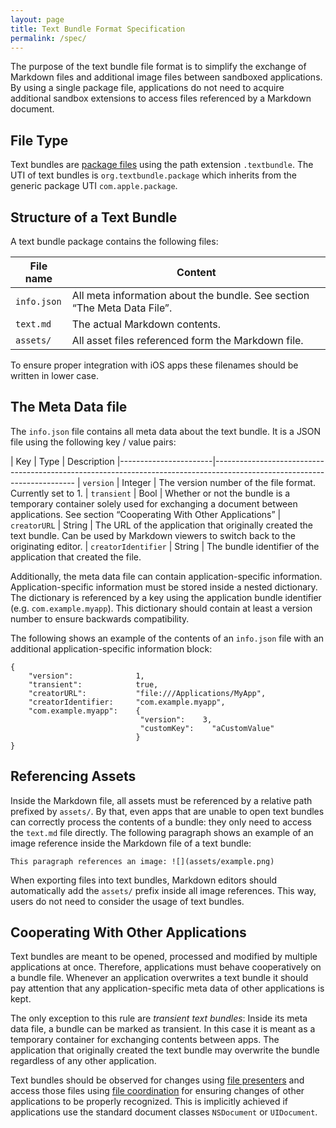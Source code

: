 ```yaml
---
layout: page
title: Text Bundle Format Specification
permalink: /spec/
---
```

The purpose of the text bundle file format is to simplify the exchange of Markdown files and additional image files between sandboxed applications. By using a single package file, applications do not need to acquire additional sandbox extensions to access files referenced by a Markdown document.

## File Type
Text bundles are [package files][1] using the path extension `.textbundle`. The UTI of text bundles is `org.textbundle.package` which inherits from the generic package UTI `com.apple.package`.

## Structure of a Text Bundle
A text bundle package contains the following files:

| File name   |  Content
|-------------|-------------------------------------------------------------------------------------------------------------------------
| `info.json` | All meta information about the bundle. See section “The Meta Data File”.
| `text.md`   | The actual Markdown contents.
| `assets/`   | All asset files referenced form the Markdown file. 

To ensure proper integration with iOS apps these filenames should be written in lower case.

## The Meta Data file
The `info.json` file contains all meta data about the text bundle. It is a JSON file using the following key / value pairs:

| Key                   | Type       | Description
|-----------------------|-------------------------------------------------------------------------------------------------------------------------
| `version`             | Integer    | The version number of the file format. Currently set to 1.
| `transient`           | Bool       | Whether or not the bundle is a temporary container solely used for exchanging a document between applications. See section “Cooperating With Other Applications”
| `creatorURL`          | String     | The URL of the application that originally created the text bundle. Can be used by Markdown viewers to switch back to the originating editor.
| `creatorIdentifier`   | String     | The bundle identifier of the application that created the file.

Additionally, the meta data file can contain application-specific information. Application-specific information must be stored inside a nested dictionary. The dictionary is referenced by a key using the application bundle identifier (e.g. `com.example.myapp`). This dictionary should contain at least a version number to ensure backwards compatibility.

The following shows an example of the contents of an `info.json` file with an additional application-specific information block:

	{
	    "version":              1,
	    "transient":            true,
	    "creatorURL":           "file:///Applications/MyApp",
	    "creatorIdentifier:     "com.example.myapp",
	    "com.example.myapp":    {
	                             "version":    3,
	                             "customKey":    "aCustomValue"
	                            }
	}

## Referencing Assets
Inside the Markdown file, all assets must be referenced by a relative path prefixed by `assets/`. By that, even apps that are unable to open text bundles can correctly process the contents of a bundle: they only need to access the `text.md` file directly. The following paragraph shows an example of an image reference inside the Markdown file of a text bundle:

	This paragraph references an image: ![](assets/example.png)

When exporting files into text bundles, Markdown editors should automatically add the `assets/` prefix inside all image references. This way, users do not need to consider the usage of text bundles.

## Cooperating With Other Applications
Text bundles are meant to be opened, processed and modified by multiple applications at once. Therefore, applications must behave cooperatively on a bundle file. Whenever an application overwrites a text bundle it should pay attention that any application-specific meta data of other applications is kept.

The only exception to this rule are *transient text bundles*: Inside its meta data file, a bundle can be marked as transient. In this case it is meant as a temporary container for exchanging contents between apps. The application that originally created the text bundle may overwrite the bundle regardless of any other application. 

Text bundles should be observed for changes using [file presenters][2] and access those files using [file coordination][3] for ensuring changes of other applications to be properly recognized. This is implicitly achieved if applications use the standard document classes `NSDocument` or `UIDocument`.

[1]:	https://developer.apple.com/library/mac/documentation/CoreFoundation/Conceptual/CFBundles/DocumentPackages/DocumentPackages.html#//apple_ref/doc/uid/10000123i-CH106-SW1 "Packages in Cocoa"
[2]:	https://developer.apple.com/library/ios/documentation/FileManagement/Conceptual/FileSystemProgrammingGuide/FileCoordinators/FileCoordinators.html
[3]:	https://developer.apple.com/library/ios/documentation/FileManagement/Conceptual/FileSystemProgrammingGuide/FileCoordinators/FileCoordinators.html#//apple_ref/doc/uid/TP40010672-CH11-SW3
